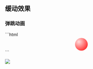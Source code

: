 <h2 id="hHb5K">缓动效果</h2>
<h3 id="XVPlg">弹跳动画</h3>
```html
<!DOCTYPE html>
<html>

<head>
  <meta charset='utf-8'>
  <meta http-equiv='X-UA-Compatible' content='IE=edge'>
  <title>Page Title</title>
  <meta name='viewport' content='width=device-width, initial-scale=1'>
  <link rel='stylesheet' type='text/css' media='screen' href='main.css'>
  <style>
    @keyframes bounce {

      60%,
      80%,
      to {
        transform: translateY(350px);
      }

      70% {
        transform: translateY(250px);
      }

      90% {
        transform: translateY(300px);
      }
    }

    .ball {
      width: 0;
      height: 0;
      padding: 1.5em;
      border-radius: 50%;
      margin: auto;
      background: red radial-gradient(at 30% 30%, #fdd, red);
      animation: bounce 3s;
    }
  </style>
</head>

<body>
  <div class="ball"></div>
</body>

</html>
```

![](https://cdn.nlark.com/yuque/0/2024/png/166664/1732269429230-c00bf0d4-3ac2-45f7-a8d2-5f9ec154b63a.png)





